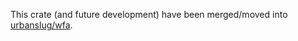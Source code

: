 This crate (and future development) have been merged/moved into
[urbanslug/wfa](https://github.com/urbanslug/wfa).
